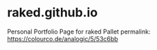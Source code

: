 # raked.github.io
Personal Portfolio Page for raked
Pallet permalink: https://colourco.de/analogic/5/53c6bb
